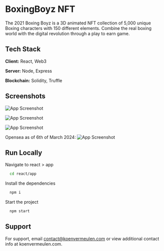 
# BoxingBoyz NFT

The 2021 Boxing Boyz is a 3D animated NFT collection of 5,000 unique Boxing characters with 150 different elements. Combine the real boxing world with the digital revolution through a play to earn game.


## Tech Stack

**Client:** React, Web3

**Server:** Node, Express

**Blockchain:** Solidity, Truffle
## Screenshots

![App Screenshot](https://imgur.com/db4R0qm.png)

![App Screenshot](https://imgur.com/bTtUFyv.png)

![App Screenshot](https://imgur.com/8JA44hz.png)

Opensea as of 6th of March 2024:
![App Screenshot](https://imgur.com/S8306an.png)
## Run Locally

Navigate to react > app

```bash
  cd react/app
```

Install the dependencies

```bash
  npm i
```

Start the project

```bash
  npm start
```


## Support

For support, email contact@koenvermeulen.com or view additional contact info at koenvermeulen.com.

